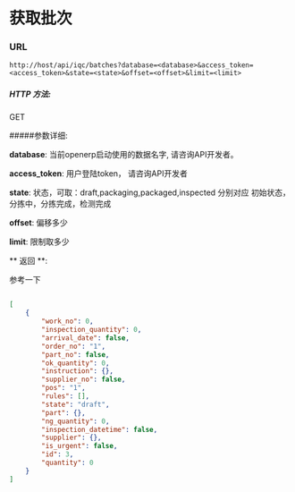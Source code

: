 # 获取批次

### URL

`http://host/api/iqc/batches?database=<database>&access_token=<access_token>&state=<state>&offset=<offset>&limit=<limit>`

##### HTTP 方法:
GET

#####参数详细:

**database**: 当前openerp启动使用的数据名字, 请咨询API开发者。

**access_token**:  用户登陆token， 请咨询API开发者

**state**: 状态，可取：draft,packaging,packaged,inspected
分别对应 初始状态，分拣中，分拣完成，检测完成

**offset**: 偏移多少

**limit**: 限制取多少

** 返回 **:

参考一下

``` json

[
    {
        "work_no": 0,
        "inspection_quantity": 0,
        "arrival_date": false,
        "order_no": "1",
        "part_no": false,
        "ok_quantity": 0,
        "instruction": {},
        "supplier_no": false,
        "pos": "1",
        "rules": [],
        "state": "draft",
        "part": {},
        "ng_quantity": 0,
        "inspection_datetime": false,
        "supplier": {},
        "is_urgent": false,
        "id": 3,
        "quantity": 0
    }
]

```
